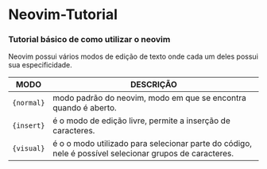 # Neovim-Tutorial
### Tutorial básico de como utilizar o neovim
Neovim possui vários modos de edição de texto onde cada um deles possui sua especificidade.

MODO      | DESCRIÇÃO
----------|---------------------------------------------------------------------------------------------------------
`{normal}`| modo padrão do neovim, modo em que se encontra quando é aberto.
`{insert}`| é o modo de edição livre, permite a inserção de caracteres.
`{visual}`| é o o modo utilizado para selecionar parte do código, nele é possível selecionar grupos de caracteres.






